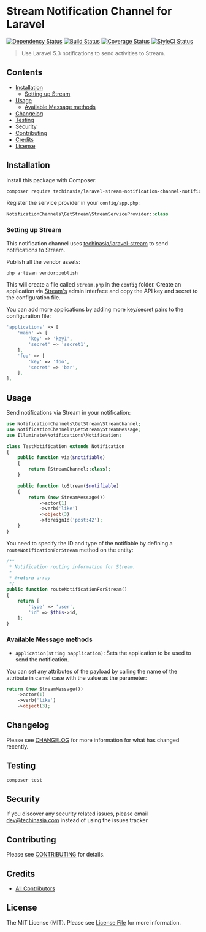 # Stream Notification Channel for Laravel

[![Dependency Status](https://gemnasium.com/techinasia/laravel-stream-notification-channel.svg)](https://gemnasium.com/techinasia/laravel-stream-notification-channel)
[![Build Status](https://travis-ci.org/techinasia/laravel-stream-notification-channel.svg)](https://travis-ci.org/techinasia/laravel-stream-notification-channel)
[![Coverage Status](https://coveralls.io/repos/github/techinasia/laravel-stream-notification-channel/badge.svg)](https://coveralls.io/github/techinasia/laravel-stream-notification-channel)
[![StyleCI Status](https://styleci.io/repos/75819599/shield)](https://styleci.io/repos/75819599)

> Use Laravel 5.3 notifications to send activities to Stream.

## Contents
- [Installation](#installation)
    - [Setting up Stream](#setting-up-getstream)
- [Usage](#usage)
    - [Available Message methods](#available-message-methods)
- [Changelog](#changelog)
- [Testing](#testing)
- [Security](#security)
- [Contributing](#contributing)
- [Credits](#credits)
- [License](#license)

## Installation
Install this package with Composer:
``` bash
composer require techinasia/laravel-stream-notification-channel-notification-channel
```

Register the service provider in your `config/app.php`:
``` php
NotificationChannels\GetStream\StreamServiceProvider::class
```

### Setting up Stream
This notification channel uses [techinasia/laravel-stream](https://github.com/techinasia/laravel-stream) to send notifications to Stream.

Publish all the vendor assets:
``` bash
php artisan vendor:publish
```

This will create a file called `stream.php` in the `config` folder. Create an application via [Stream's](https://getstream.io) admin interface and copy the API key and secret to the configuration file.

You can add more applications by adding more key/secret pairs to the configuration file:

``` php
'applications' => [
    'main' => [
        'key' => 'key1',
        'secret' => 'secret1',
    ],
    'foo' => [
        'key' => 'foo',
        'secret' => 'bar',
    ],
],
```

## Usage
Send notifications via Stream in your notification:

``` php
use NotificationChannels\GetStream\StreamChannel;
use NotificationChannels\GetStream\StreamMessage;
use Illuminate\Notifications\Notification;

class TestNotification extends Notification
{
    public function via($notifiable)
    {
        return [StreamChannel::class];
    }

    public function toStream($notifiable)
    {
        return (new StreamMessage())
            ->actor(1)
            ->verb('like')
            ->object(3)
            ->foreignId('post:42');
    }
}
```

You need to specify the ID and type of the notifiable by defining a `routeNotificationForStream` method on the entity:

``` php
/**
 * Notification routing information for Stream.
 *
 * @return array
 */
public function routeNotificationForStream()
{
    return [
        'type' => 'user',
        'id' => $this->id,
    ];
}
```

### Available Message methods
- `application(string $application)`: Sets the application to be used to send the notification.

You can set any attributes of the payload by calling the name of the attribute in camel case with the value as the parameter:

``` php
return (new StreamMessage())
    ->actor(1)
    ->verb('like')
    ->object(3);
```

## Changelog
Please see [CHANGELOG](CHANGELOG.md) for more information for what has changed recently.

## Testing
``` bash
composer test
```

## Security
If you discover any security related issues, please email dev@techinasia.com instead of using the issues tracker.

## Contributing
Please see [CONTRIBUTING](CONTRIBUTING.md) for details.

## Credits
- [All Contributors](../../contributors)

## License
The MIT License (MIT). Please see [License File](LICENSE.md) for more information.

